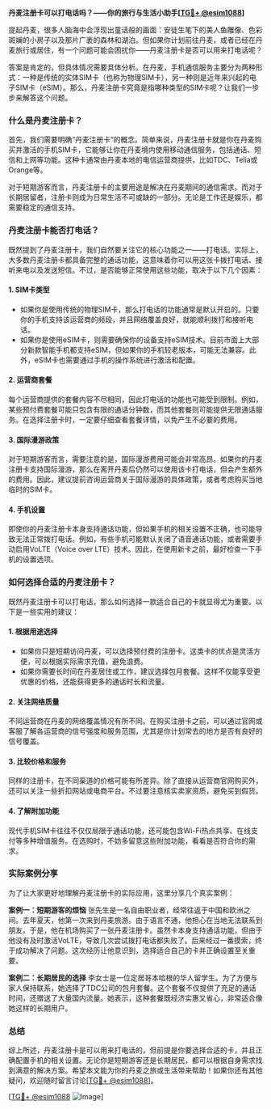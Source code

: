 **丹麦注册卡可以打电话吗？——你的旅行与生活小助手[[TG💪+ @esim1088](https://t.me/s/esim1088)]**

提起丹麦，很多人脑海中会浮现出童话般的画面：安徒生笔下的美人鱼雕像、色彩斑斓的小房子以及那片广袤的森林和湖泊。但如果你计划前往丹麦，或者已经在丹麦旅行或居住，有一个问题可能会困扰你——丹麦注册卡是否可以用来打电话呢？

答案是肯定的，但具体情况需要具体分析。在丹麦，手机通信服务主要分为两种形式：一种是传统的实体SIM卡（也称为物理SIM卡），另一种则是近年来兴起的电子SIM卡（eSIM）。那么，丹麦注册卡究竟是指哪种类型的SIM卡呢？让我们一步步来解答这个问题。

### 什么是丹麦注册卡？

首先，我们需要明确“丹麦注册卡”的概念。简单来说，丹麦注册卡就是你在丹麦购买并激活的手机SIM卡，它能够让你在丹麦境内使用移动通信服务，包括通话、短信和上网等功能。这种卡通常由丹麦本地的电信运营商提供，比如TDC、Telia或Orange等。

对于短期游客而言，丹麦注册卡的主要用途是解决在丹麦期间的通信需求。而对于长期居留者，注册卡则成为日常生活不可或缺的一部分。无论是工作还是娱乐，都需要稳定的通信支持。

### 丹麦注册卡能否打电话？

既然提到了丹麦注册卡，我们自然要关注它的核心功能之一——打电话。实际上，大多数丹麦注册卡都具备完整的通话功能，这意味着你可以用这张卡拨打电话、接听来电以及发送短信。不过，是否能够正常使用这些功能，取决于以下几个因素：

#### 1. **SIM卡类型**
   - 如果你是使用传统的物理SIM卡，那么打电话的功能通常是默认开启的。只要你的手机支持该运营商的频段，并且网络覆盖良好，就能顺利拨打和接听电话。
   - 如果你是使用eSIM卡，则需要确保你的设备支持eSIM技术。目前市面上大部分新款智能手机都支持eSIM，但如果你的手机较老版本，可能无法兼容。此外，eSIM卡也需要通过手机的操作系统进行激活和配置。

#### 2. **运营商套餐**
   每个运营商提供的套餐内容不尽相同，因此打电话的功能也可能受到限制。例如，某些预付费套餐可能只包含有限的通话分钟数，而其他套餐则可能提供无限通话服务。在选择注册卡时，一定要仔细查看套餐详情，以免产生不必要的费用。

#### 3. **国际漫游政策**
   对于短期游客而言，需要注意的是，国际漫游费用可能会非常高昂。如果你的丹麦注册卡支持国际漫游，那么在离开丹麦后仍然可以使用该卡打电话，但会产生额外的费用。因此，建议提前咨询运营商关于国际漫游的具体政策，或者考虑购买当地临时的SIM卡。

#### 4. **手机设置**
   即使你的丹麦注册卡本身支持通话功能，但如果手机的相关设置不正确，也可能导致无法正常拨打电话。例如，有些手机可能默认关闭了语音通话功能，或者需要手动启用VoLTE（Voice over LTE）技术。因此，在使用新卡之前，最好检查一下手机的设置选项。

### 如何选择合适的丹麦注册卡？

既然丹麦注册卡可以打电话，那么如何选择一款适合自己的卡就显得尤为重要。以下是一些实用的建议：

#### 1. **根据用途选择**
   - 如果你只是短期访问丹麦，可以选择预付费的注册卡。这类卡的优点是灵活方便，可以根据实际需求充值，避免浪费。
   - 如果你需要长时间在丹麦居住或工作，建议选择包月套餐。这样不仅能享受更优惠的价格，还能获得更多的通话时长和流量。

#### 2. **关注网络质量**
   不同运营商在丹麦的网络覆盖情况有所不同。在购买注册卡之前，可以通过官网或客服了解各运营商的信号强度和服务范围，尤其是你计划常去的地方是否有良好的信号覆盖。

#### 3. **比较价格和服务**
   同样的注册卡，在不同渠道的价格可能有所差异。除了直接从运营商官网购买外，还可以关注一些折扣网站或电商平台。不过要注意核实卖家资质，避免买到假货。

#### 4. **了解附加功能**
   现代手机SIM卡往往不仅仅局限于通话功能，还可能包含Wi-Fi热点共享、在线支付等多种增值服务。在选购时，不妨多留意这些附加功能，看看是否符合你的需求。

### 实际案例分享

为了让大家更好地理解丹麦注册卡的实际应用，这里分享几个真实案例：

**案例一：短期游客的烦恼**
张先生是一名自由职业者，经常往返于中国和欧洲之间。去年夏天，他第一次来到丹麦旅游。由于语言不通，他担心在当地无法联系到朋友。于是，他在机场购买了一张丹麦注册卡。虽然卡本身支持通话功能，但由于他没有及时激活VoLTE，导致几次尝试拨打电话都失败了。后来经过一番摸索，终于成功解决了问题。这次经历让他意识到，选择适合自己的卡并正确设置至关重要。

**案例二：长期居民的选择**
李女士是一位定居哥本哈根的华人留学生。为了方便与家人保持联系，她选择了TDC公司的包月套餐。这个套餐不仅提供了充足的通话时间，还赠送了大量国内流量。她表示，这种套餐既经济实惠又省心，非常适合像她这样的长期用户。

### 总结

综上所述，丹麦注册卡是可以用来打电话的，但前提是你要选择合适的卡，并且正确配置手机的相关设置。无论你是短期游客还是长期居民，都可以根据自身需求找到满意的解决方案。希望本文能为你的丹麦之旅或生活带来帮助！如果你还有其他疑问，欢迎随时留言讨论[[TG💪+ @esim1088](https://t.me/s/esim1088)]。

[[TG💪+ @esim1088](https://t.me/s/esim1088) ![Image](https://i.postimg.cc/4NQfJmqS/Snipaste-2025-05-13-00-14-12.png)]